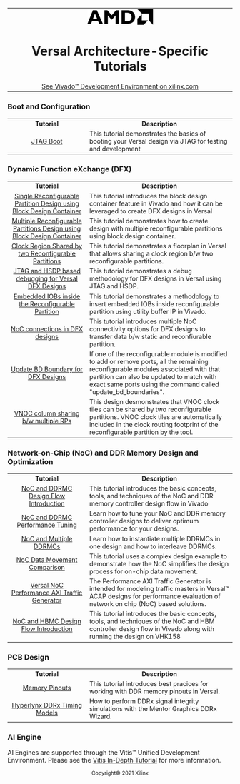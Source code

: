 <table width="100%">
 <tr width="100%">
    <td align="center"><img src="https://github.com/Xilinx/Image-Collateral/blob/main/xilinx-logo.png?raw=true" width="30%"/><h1>Versal Architecture-Specific Tutorials</h1>
    <a href="https://www.xilinx.com/products/design-tools/vivado.html">See Vivado™ Development Environment on xilinx.com</a>
    </td>
 </tr>
</table>

### Boot and Configuration

 <table style="width:100%">
 <tr>
 <td width="35%" align="center"><b>Tutorial</b>
 <td width="65%" align="center"><b>Description</b>
 </tr>
 <tr>
 <td align="center"><a href="./Boot_and_Config/JTAG_Boot/">JTAG Boot</a></td>
 <td>This tutorial demonstrates the basics of booting your Versal design via JTAG for testing and development</td>
 </tr>
 </table>


### Dynamic Function eXchange (DFX)

 <table style="width:100%">
 <tr>
 <td width="35%" align="center"><b>Tutorial</b>
 <td width="65%" align="center"><b>Description</b>
 </tr>
 <tr>
 <td align="center"><a href="./DFX/1RP_AXI_GPIO_in_RP_Interface_INI/"> Single Reconfigurable Partition Design using Block Design Container </a></td>
 <td>This tutorial introduces the block design container feature in Vivado and how it can be leveraged to create DFX designs in Versal</td>
 </tr>
  <tr>
 <td align="center"><a href="./DFX/2RP_GPIO_BRAM_in_RP_Interface_INI/">Multiple Reconfigurable Partitions Design using Block Design Container</a></td>
 <td>This tutorial demonstrates how to create design with multiple reconfigurable partitions using block design container.</td>
 </tr>
 <tr>
 <td align="center"><a href="./DFX/2RPs_Sharing_ClockRegion/"> Clock Region Shared by two Reconfigurable Partitions</a></td>
 <td>This tutorial demonstrates a floorplan in Versal that allows sharing a clock region b/w two reconfigurable partitions.</td>
 </tr>
  <tr>
 <td align="center"><a href="./DFX/Debug_JTAG_HSDP/"> JTAG and HSDP based debugging for Versal DFX Designs</a></td>
 <td>This tutorial demonstrates a debug methodology for DFX designs in Versal using JTAG and HSDP.</td>
 </tr>
 <tr>
 <td align="center"><a href="./DFX/Embedded_IOB_inside_RM/"> Embedded IOBs inside the Reconfigurable Partition</a></td>
 <td>This tutorial demonstrates a methodology to insert embedded IOBs inside reconfigurable partition using utility buffer IP in Vivado.</td>
 </tr>
 <tr>
 <td align="center"><a href="./DFX/NoC_INI_Static_RM_Interface/"> NoC connections in DFX designs</a></td>
 <td>This tutorial introduces multiple NoC connectivity options for DFX designs to transfer data b/w static and reconfiurable partition.</td>
 </tr>
  <tr>
 <td align="center"><a href="./DFX/Update_BD_Boundary/"> Update BD Boundary for DFX Designs</a></td>
 <td>If one of the reconfigurable module is modified to add or remove ports, all the remaining reconfigurable modules associated with that partition can also be updated to match with exact same ports using the command called "update_bd_boundaries".</td>
 </tr>
   <tr>
 <td align="center"><a href="./DFX/VNOC_Sharing/"> VNOC column sharing b/w multiple RPs</a></td>
 <td>This design desmonstrates that VNOC clock tiles can be shared by two reconfigurable partitions. VNOC clock tiles are automatically included in the clock routing footprint of the reconfigurable partition by the tool.</td>
 </tr>
 </table>

### Network-on-Chip (NoC) and DDR Memory Design and Optimization

 <table style="width:100%">
 <tr>
 <td width="35%" align="center"><b>Tutorial</b>
 <td width="65%" align="center"><b>Description</b>
 </tr>
 <tr>
 <td align="center"><a href="./NoC_DDRMC/Intro_Design_Flow/">NoC and DDRMC Design Flow Introduction</a></td>
 <td>This tutorial introduces the basic concepts, tools, and techniques of the NoC and DDR memory controller design flow in Vivado</td>
 </tr>
  <tr>
 <td align="center"><a href="./NoC_DDRMC/Performance_Tuning/">NoC and DDRMC Performance Tuning</a></td>
 <td>Learn how to tune your NoC and DDR memory controller designs to deliver optimum performance for your designs.</td>
 </tr>
 <tr>
 <td align="center"><a href="./NoC_DDRMC/03-Multiple_DDRMC/">NoC and Multiple DDRMCs</a></td>
 <td>Learn how to instantiate multiple DDRMCs in one design and how to interleave DDRMCs.</td>
 </tr>
 <tr>
 <td align="center"><a href="./NoC_DDRMC/04-NoC_Data_Movement_Comparison/">NoC Data Movement Comparison</a></td>
 <td>This tutorial uses a complex design example to demonstrate how the NoC simplifies the design process for on-chip data movement.
</td>
 </tr>
 <tr>
 <td align="center"><a href="./NoC_DDRMC/Versal_Performance_AXI_Traffic_Generator/">Versal NoC Performance AXI Traffic Generator</a></td>
 <td>The Performance AXI Traffic Generator is intended for modeling traffic masters in Versal™ ACAP designs for performance evaluation of network on chip (NoC) based solutions.
</td>
 </tr>
  <tr>
 <td align="center"><a href="./NoC_HBMC/">NoC and HBMC Design Flow Introduction</a></td>
 <td>This tutorial introduces the basic concepts, tools, and techniques of the NoC and HBM controller design flow in Vivado along with running the design on VHK158
</td>
 </tr>
  </table>

 ### PCB Design

 <table style="width:100%">
 <tr>
 <td width="35%" align="center"><b>Tutorial</b>
 <td width="65%" align="center"><b>Description</b>
 </tr>
 <tr>
 <td align="center"><a href="./PCB_Design/Memory_Pinouts/">Memory Pinouts</a></td>
 <td>This tutorial introduces best pracices for working with DDR memory pinouts in Versal.</td>
 </tr>
 <tr>
 <td align="center"><a href="./PCB_Design/Hyperlynx_DDRx_Timing_Models/">Hyperlynx DDRx Timing Models</a></td>
 <td>How to perform DDRx signal integrity simulations with the Mentor Graphics DDRx Wizard.</td>
 </tr>
 </table>

 ### AI Engine

 AI Engines are supported through the Vitis&trade; Unified Development Environment. Please see the
 [Vitis In-Depth Tutorial](http://github.com/Xilinx/Vitis-In-Depth-Tutorial) for more information.

<p align="center"><sup>Copyright&copy; 2021 Xilinx</sup></p>
